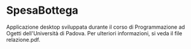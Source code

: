 # SpesaBottega

Applicazione desktop sviluppata durante il corso di Programmazione ad Ogetti dell'Università di Padova.
Per ulteriori informazioni, si veda il file relazione.pdf.
